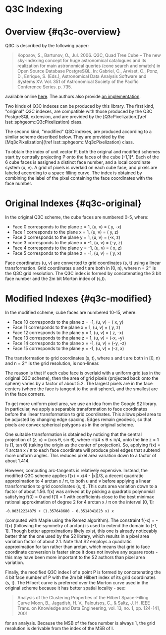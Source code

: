 Q3C Indexing
============

Overview          				{#q3c-overview}
========

Q3C is described by the following paper:

> Koposov, S., Bartunov, O., Jul. 2006. Q3C, Quad Tree Cube –
> The new sky-indexing concept for huge astronomical catalogues and
> its realization for main astronomical queries (cone search and xmatch)
> in Open Source Database PostgreSQL. In: Gabriel, C., Arviset, C.,
> Ponz, D., Enrique, S. (Eds.), Astronomical Data Analysis Software
> and Systems XV. Vol. 351 of Astronomical Society of the Pacific
> Conference Series. p. 735.

available online [here](http://adsabs.harvard.edu/abs/2006ASPC..351..735K).
The authors also provide [an implementation](https://github.com/segasai/q3c).

Two kinds of Q3C indexes can be produced by this library. The first kind,
"original" Q3C indexes, are compatible with those produced by the Q3C
PostgreSQL extension, and are provided by the
[Q3cPixelization](\ref lsst::sphgeom::Q3cPixelization) class.

The second kind, "modified" Q3C indexes, are produced according to a
similar scheme described below. They are provided by the
[Mq3cPixelization](\ref lsst::sphgeom::Mq3cPixelization) class.

To obtain the index of unit vector P, both the original and modified
schemes start by centrally projecting P onto the faces of the cube [-1,1]³.
Each of the 6 cube faces is assigned a distinct face number, and a local
coordinate system (u, v). A grid of pixels is overlaid on each cube face,
and pixels are labeled according to a space filling curve. The index is
obtained by combining the label of the pixel containing the face coordinates
with the face number.

Original Indexes         		{#q3c-original}
================

In the original Q3C scheme, the cube faces are numbered 0-5, where:

- Face 0 corresponds to the plane z =  1, (u, v) = ( y, -x)
- Face 1 corresponds to the plane x =  1, (u, v) = ( y,  z)
- Face 2 corresponds to the plane y =  1, (u, v) = (-x,  z)
- Face 3 corresponds to the plane x = -1, (u, v) = (-y,  z)
- Face 4 corresponds to the plane y = -1, (u, v) = ( x,  z)
- Face 5 corresponds to the plane z = -1, (u, v) = ( y,  x)

Face coordinates (u, v) are converted to grid coordinates (s, t) using a
linear transformation. Grid coordinates s and t are both in [0, n), where
n = 2ᵐ is the Q3C grid resolution. The Q3C index is formed by
concatenating the 3 bit face number and the 2m bit Morton index of (s,t).

Modified Indexes				{#q3c-modified}
================

In the modified scheme, cube faces are numbered 10-15, where:

- Face 10 corresponds to the plane z = -1, (u, v) = ( x,  y)
- Face 11 corresponds to the plane x =  1, (u, v) = ( y,  z)
- Face 12 corresponds to the plane y =  1, (u, v) = ( z, -x)
- Face 13 corresponds to the plane z =  1, (u, v) = (-x, -y)
- Face 14 corresponds to the plane x = -1, (u, v) = (-y, -z)
- Face 15 corresponds to the plane y = -1, (u, v) = (-z,  x)

The transformation to grid coordinates (s, t), where s and t are
both in [0, n) and n = 2ᵐ is the grid resolution, is non-linear.

The reason is that if each cube face is overlaid with a uniform grid
(as in the original Q3C scheme), then the area of grid pixels (projected
back onto the sphere) varies by a factor of about 5.2. The largest pixels
are in the face centers (where the face is tangent to the unit sphere),
and the smallest are in the face corners.

To get more uniform pixel area, we use an idea from the Google S2
library. In particular, we apply a separable transformation to face
coordinates before the linear transformation to grid coordinates. This
allows pixel area to be adjusted by changing edge spacing. Edges remain
geodesic, so that pixels are convex spherical polygons as in the original
scheme.

One suitable transformation is obtained by noticing that the central
projection of (z, x) = (cos θ, sin θ), where -π/4 ≤ θ ≤ π/4, onto the
line z = 1 is (1, tan θ) (taking the origin as the center of projection).
So, applying f(x) = 4 arctan x / π to each face coordinate will produce
pixel edges that subtend more uniform angles. This reduces pixel area
variation down to a factor of about 1.414.

However, computing arc-tangents is relatively expensive. Instead, the
modified Q3C scheme applies f(x) = x(4 - |x|)/3, a decent quadratic
approximation to 4 arctan x / π, to both u and v before applying a linear
transformation to grid coordinates (s, t). This cuts area variation down
to a factor of about 1.56. f(x) was arrived at by picking a quadratic
polynomial satisfying f(0) = 0 and f(1) = 1 with coefficients close to
the best minimax rational approximation of degree 2 for 4 arctan x / π
on the interval [0, 1]:

    -0.00312224879 + (1.357648680 - 0.3514041823 x) x

(computed with Maple using the Remez algorithm). The constraint
f(-x) = -f(x) (following the symmetry of arctan) is used to extend the
domain to [-1, 1]. Though better approximations likely exist, this one
is already noticeably better than the one used by the S2 library, which
results in a pixel area variation factor of about 2.1. Note that S2
employs a quadratic approximation for tan rather than arctan, which means
that grid to face coordinate conversion is faster since it does not
involve any square roots - this may have been more important to the S2
authors than pixel area variation.

Finally, the modified Q3C index I of a point P is formed by concatenating
the 4 bit face number of P with the 2m bit Hilbert index of its grid
coordinates (s, t). The Hilbert curve is preferred over the Morton curve
used in the original scheme because it has better spatial locality - see:

> Analysis of the Clustering Properties of the Hilbert Space-Filling Curve
> Moon, B., Jagadish, H. V., Faloutsos, C., & Saltz, J. H.
> IEEE Trans. on Knowledge and Data Engineering,
> vol. 13, no. 1, pp. 124-141, 2001

for an analysis. Because the MSB of the face number is always 1, the
grid resolution is derivable from the index of the MSB of I.
